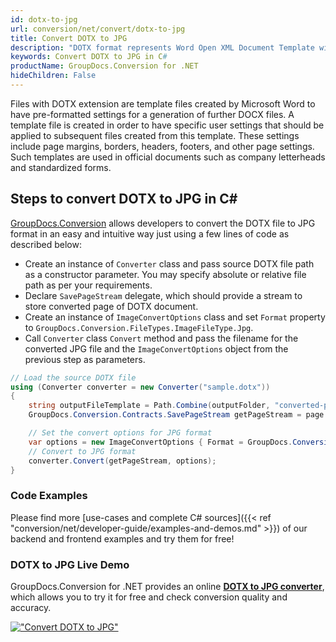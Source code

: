 ```yaml
---
id: dotx-to-jpg
url: conversion/net/convert/dotx-to-jpg
title: Convert DOTX to JPG
description: "DOTX format represents Word Open XML Document Template with .dotx extension. Learn how to convert DOTX to JPG file programmatically in C# language using GroupDocs.Conversion for .NET library."
keywords: Convert DOTX to JPG in C#
productName: GroupDocs.Conversion for .NET
hideChildren: False
---
```


Files with DOTX extension are template files created by Microsoft Word to have pre-formatted settings for a generation of further DOCX files. A template file is created in order to have specific user settings that should be applied to subsequent files created from this template. These settings include page margins, borders, headers, footers, and other page settings. Such templates are used in official documents such as company letterheads and standardized forms.

## Steps to convert DOTX to JPG in C#

[GroupDocs.Conversion](https://products.groupdocs.com/conversion/net) allows developers to convert the DOTX file to JPG format in an easy and intuitive way just using a few lines of code as described below:

* Create an instance of `Converter` class and pass source DOTX file path as a constructor parameter. You may specify absolute or relative file path as per your requirements. 
* Declare `SavePageStream` delegate, which should provide a stream to store converted page of DOTX document.
* Create an instance of `ImageConvertOptions` class and set `Format` property to `GroupDocs.Conversion.FileTypes.ImageFileType.Jpg`.
* Call `Converter` class `Convert` method and pass the filename for the converted JPG file and the `ImageConvertOptions` object from the previous step as parameters.

```csharp
// Load the source DOTX file
using (Converter converter = new Converter("sample.dotx"))
{
    string outputFileTemplate = Path.Combine(outputFolder, "converted-page-{0}.jpg");
    GroupDocs.Conversion.Contracts.SavePageStream getPageStream = page => new FileStream(string.Format(outputFileTemplate, page), FileMode.Create);

    // Set the convert options for JPG format
    var options = new ImageConvertOptions { Format = GroupDocs.Conversion.FileTypes.ImageFileType.Jpg };   
    // Convert to JPG format
    converter.Convert(getPageStream, options);
}
```

### Code Examples

Please find more [use-cases and complete C# sources]({{< ref "conversion/net/developer-guide/examples-and-demos.md" >}}) of our backend and frontend examples and try them for free!

### DOTX to JPG Live Demo

GroupDocs.Conversion for .NET provides an online [**DOTX to JPG converter**](https://products.groupdocs.app/conversion/dotx-to-jpg), which allows you to try it for free and check conversion quality and accuracy.

[!["Convert DOTX to JPG"](conversion/net/images/convert-to-jpg/convert-dotx-to-jpg.png)](https://products.groupdocs.app/conversion/dotx-to-jpg)